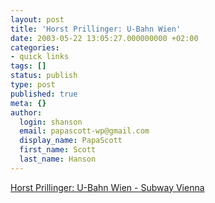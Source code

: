 ```yaml
---
layout: post
title: 'Horst Prillinger: U-Bahn Wien'
date: 2003-05-22 13:05:27.000000000 +02:00
categories:
- quick links
tags: []
status: publish
type: post
published: true
meta: {}
author:
  login: shanson
  email: papascott-wp@gmail.com
  display_name: PapaScott
  first_name: Scott
  last_name: Hanson
---
```

<p><a title="Better info than at the official Wiener Linien website" href="http://mailbox.univie.ac.at/~prillih3/metro/">Horst Prillinger: U-Bahn Wien - Subway Vienna</a></p>
